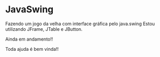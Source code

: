 # JavaSwing
Fazendo um jogo da velha com interface gráfica pelo java.swing
Estou utilizando JFrame, JTable e JButton.

Ainda em andamento!!

Toda ajuda é bem vinda!!
